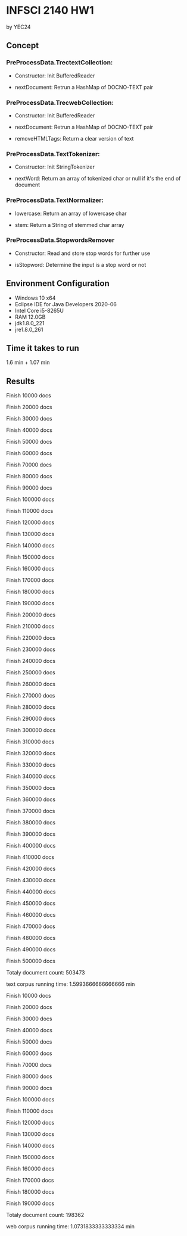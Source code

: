 # INFSCI 2140 HW1

by YEC24

## Concept

### PreProcessData.TrectextCollection:

- Constructor: Init BufferedReader

- nextDocument: Retrun a HashMap of DOCNO-TEXT pair

### PreProcessData.TrecwebCollection:

- Constructor: Init BufferedReader

- nextDocument: Retrun a HashMap of DOCNO-TEXT pair

- removeHTMLTags: Return a clear version of text

### PreProcessData.TextTokenizer:

- Constructor: Init StringTokenizer

- nextWord: Return an array of tokenized char or null if it's the end of document

### PreProcessData.TextNormalizer:

- lowercase: Return an array of lowercase char

- stem: Return a String of stemmed char array

### PreProcessData.StopwordsRemover

- Constructor: Read and store stop words for further use

- isStopword: Determine the input is a stop word or not

## Environment Configuration

- Windows 10 x64
- Eclipse IDE for Java Developers 2020-06
- Intel Core i5-8265U
- RAM 12.0GB
- jdk1.8.0_221
- jre1.8.0_261

## Time it takes to run

1.6 min + 1.07 min

## Results

Finish 10000 docs

Finish 20000 docs

Finish 30000 docs

Finish 40000 docs

Finish 50000 docs

Finish 60000 docs

Finish 70000 docs

Finish 80000 docs

Finish 90000 docs

Finish 100000 docs

Finish 110000 docs

Finish 120000 docs

Finish 130000 docs

Finish 140000 docs

Finish 150000 docs

Finish 160000 docs

Finish 170000 docs

Finish 180000 docs

Finish 190000 docs

Finish 200000 docs

Finish 210000 docs

Finish 220000 docs

Finish 230000 docs

Finish 240000 docs

Finish 250000 docs

Finish 260000 docs

Finish 270000 docs

Finish 280000 docs

Finish 290000 docs

Finish 300000 docs

Finish 310000 docs

Finish 320000 docs

Finish 330000 docs

Finish 340000 docs

Finish 350000 docs

Finish 360000 docs

Finish 370000 docs

Finish 380000 docs

Finish 390000 docs

Finish 400000 docs

Finish 410000 docs

Finish 420000 docs

Finish 430000 docs

Finish 440000 docs

Finish 450000 docs

Finish 460000 docs

Finish 470000 docs

Finish 480000 docs

Finish 490000 docs

Finish 500000 docs

Totaly document count: 503473

text corpus running time: 1.5993666666666666 min

Finish 10000 docs

Finish 20000 docs

Finish 30000 docs

Finish 40000 docs

Finish 50000 docs

Finish 60000 docs

Finish 70000 docs

Finish 80000 docs

Finish 90000 docs

Finish 100000 docs

Finish 110000 docs

Finish 120000 docs

Finish 130000 docs

Finish 140000 docs

Finish 150000 docs

Finish 160000 docs

Finish 170000 docs

Finish 180000 docs

Finish 190000 docs

Totaly document count: 198362

web corpus running time: 1.0731833333333334 min
